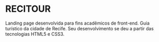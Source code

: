 # RECITOUR
Landing page desenvolvida para fins acadêmicos de front-end.
Guia turístico da cidade de Recife. 
Seu desenvolvimento se deu a partir das tecnologias HTML5 e CSS3.
